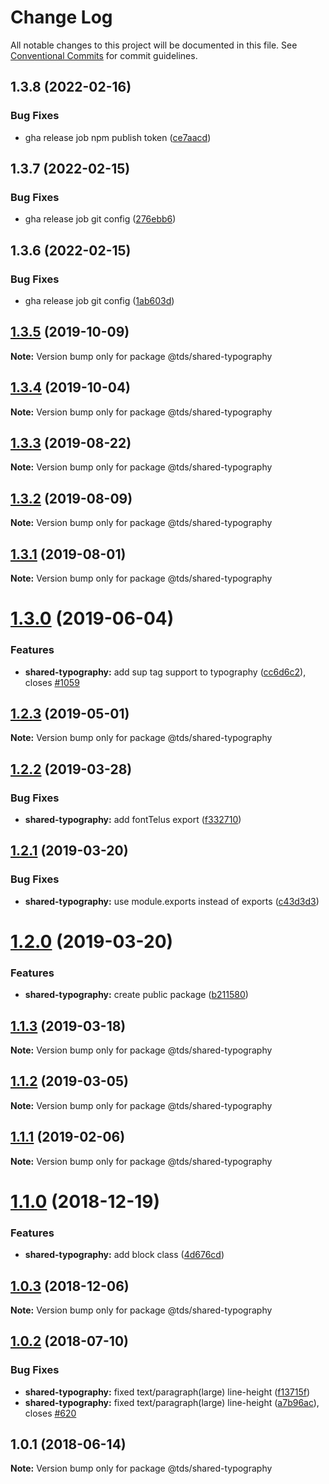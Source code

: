 # Change Log

All notable changes to this project will be documented in this file.
See [Conventional Commits](https://conventionalcommits.org) for commit guidelines.

## 1.3.8 (2022-02-16)


### Bug Fixes

* gha release job npm publish token ([ce7aacd](https://github.com/telusdigital/tds-core/commit/ce7aacdd77e54c4f8e48eb31d0c05dc804530324))





## 1.3.7 (2022-02-15)


### Bug Fixes

* gha release job git config ([276ebb6](https://github.com/telusdigital/tds-core/commit/276ebb6968a0b56c9b87c178f6895a60ae108e71))





## 1.3.6 (2022-02-15)


### Bug Fixes

* gha release job git config ([1ab603d](https://github.com/telusdigital/tds-core/commit/1ab603d68c36219b0711fc353bc2515b64712ca9))





## [1.3.5](https://github.com/telusdigital/tds-core/compare/@tds/shared-typography@1.3.4...@tds/shared-typography@1.3.5) (2019-10-09)

**Note:** Version bump only for package @tds/shared-typography





## [1.3.4](https://github.com/telusdigital/tds-core/compare/@tds/shared-typography@1.3.3...@tds/shared-typography@1.3.4) (2019-10-04)

**Note:** Version bump only for package @tds/shared-typography





## [1.3.3](https://github.com/telusdigital/tds-core/compare/@tds/shared-typography@1.3.2...@tds/shared-typography@1.3.3) (2019-08-22)

**Note:** Version bump only for package @tds/shared-typography





## [1.3.2](https://github.com/telusdigital/tds-core/compare/@tds/shared-typography@1.3.1...@tds/shared-typography@1.3.2) (2019-08-09)

**Note:** Version bump only for package @tds/shared-typography





## [1.3.1](https://github.com/telusdigital/tds-core/compare/@tds/shared-typography@1.3.0...@tds/shared-typography@1.3.1) (2019-08-01)

**Note:** Version bump only for package @tds/shared-typography





# [1.3.0](https://github.com/telusdigital/tds-core/compare/@tds/shared-typography@1.2.3...@tds/shared-typography@1.3.0) (2019-06-04)

### Features

- **shared-typography:** add sup tag support to typography ([cc6d6c2](https://github.com/telusdigital/tds-core/commit/cc6d6c2)), closes [#1059](https://github.com/telusdigital/tds-core/issues/1059)

## [1.2.3](https://github.com/telusdigital/tds-core/compare/@tds/shared-typography@1.2.2...@tds/shared-typography@1.2.3) (2019-05-01)

**Note:** Version bump only for package @tds/shared-typography

## [1.2.2](https://github.com/telusdigital/tds-core/compare/@tds/shared-typography@1.2.1...@tds/shared-typography@1.2.2) (2019-03-28)

### Bug Fixes

- **shared-typography:** add fontTelus export ([f332710](https://github.com/telusdigital/tds-core/commit/f332710))

## [1.2.1](https://github.com/telusdigital/tds-core/compare/@tds/shared-typography@1.2.0...@tds/shared-typography@1.2.1) (2019-03-20)

### Bug Fixes

- **shared-typography:** use module.exports instead of exports ([c43d3d3](https://github.com/telusdigital/tds-core/commit/c43d3d3))

# [1.2.0](https://github.com/telusdigital/tds-core/compare/@tds/shared-typography@1.1.3...@tds/shared-typography@1.2.0) (2019-03-20)

### Features

- **shared-typography:** create public package ([b211580](https://github.com/telusdigital/tds-core/commit/b211580))

## [1.1.3](https://github.com/telus/tds-core/compare/@tds/shared-typography@1.1.2...@tds/shared-typography@1.1.3) (2019-03-18)

**Note:** Version bump only for package @tds/shared-typography

## [1.1.2](https://github.com/telus/tds-core/compare/@tds/shared-typography@1.1.1...@tds/shared-typography@1.1.2) (2019-03-05)

**Note:** Version bump only for package @tds/shared-typography

## [1.1.1](https://github.com/telus/tds-core/compare/@tds/shared-typography@1.1.0...@tds/shared-typography@1.1.1) (2019-02-06)

**Note:** Version bump only for package @tds/shared-typography

<a name="1.1.0"></a>

# [1.1.0](https://github.com/telus/tds-core/compare/@tds/shared-typography@1.0.3...@tds/shared-typography@1.1.0) (2018-12-19)

### Features

- **shared-typography:** add block class ([4d676cd](https://github.com/telus/tds-core/commit/4d676cd))

<a name="1.0.3"></a>

## [1.0.3](https://github.com/telus/tds-core/compare/@tds/shared-typography@1.0.2...@tds/shared-typography@1.0.3) (2018-12-06)

**Note:** Version bump only for package @tds/shared-typography

<a name="1.0.2"></a>

## [1.0.2](https://github.com/telus/tds-core/compare/@tds/shared-typography@1.0.1...@tds/shared-typography@1.0.2) (2018-07-10)

### Bug Fixes

- **shared-typography:** fixed text/paragraph(large) line-height ([f13715f](https://github.com/telus/tds-core/commit/f13715f))
- **shared-typography:** fixed text/paragraph(large) line-height ([a7b96ac](https://github.com/telus/tds-core/commit/a7b96ac)), closes [#620](https://github.com/telus/tds-core/issues/620)

<a name="1.0.1"></a>

## 1.0.1 (2018-06-14)

**Note:** Version bump only for package @tds/shared-typography
